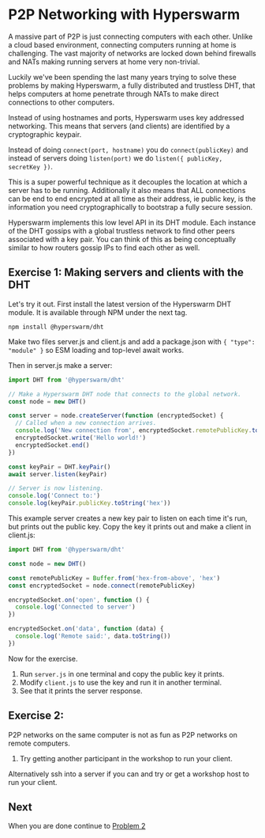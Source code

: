 # P2P Networking with Hyperswarm

A massive part of P2P is just connecting computers with each other. Unlike a cloud based environment, connecting computers running at home is challenging. The vast majority of networks are locked down behind firewalls and NATs making running servers at home very non-trivial.

Luckily we've been spending the last many years trying to solve these problems by making Hyperswarm, a fully distributed and trustless DHT, that helps computers at home penetrate through NATs to make direct connections to other computers.

Instead of using hostnames and ports, Hyperswarm uses key addressed networking. This means that servers (and clients) are identified by a cryptographic keypair.

Instead of doing `connect(port, hostname)` you do `connect(publicKey)` and instead of servers doing `listen(port)` we do `listen({ publicKey, secretKey })`.

This is a super powerful technique as it decouples the location at which a server has to be running. Additionally it also means that ALL connections can be end to end encrypted at all time as their address, ie public key, is the information you need cryptographically to bootstrap a fully secure session.

Hyperswarm implements this low level API in its DHT module. Each instance of the DHT gossips with a global trustless network to find other peers associated with a key pair. You can think of this as being conceptually similar to how routers gossip IPs to find each other as well.

## Exercise 1: Making servers and clients with the DHT

Let's try it out. First install the latest version of the Hyperswarm DHT module. It is available through NPM under the next tag.

```
npm install @hyperswarm/dht
```

Make two files server.js and client.js and add a package.json with `{ "type": "module" }` so ESM loading and top-level await works.

Then in server.js make a server:

```js
import DHT from '@hyperswarm/dht'

// Make a Hyperswarm DHT node that connects to the global network.
const node = new DHT()

const server = node.createServer(function (encryptedSocket) {
  // Called when a new connection arrives.
  console.log('New connection from', encryptedSocket.remotePublicKey.toString('hex'))
  encryptedSocket.write('Hello world!')
  encryptedSocket.end()
})

const keyPair = DHT.keyPair()
await server.listen(keyPair)

// Server is now listening.
console.log('Connect to:')
console.log(keyPair.publicKey.toString('hex'))
```

This example server creates a new key pair to listen on each time it's run, but prints out the public key. Copy the key it prints out and make a client in client.js:

```js
import DHT from '@hyperswarm/dht'

const node = new DHT()

const remotePublicKey = Buffer.from('hex-from-above', 'hex')
const encryptedSocket = node.connect(remotePublicKey)

encryptedSocket.on('open', function () {
  console.log('Connected to server')
})

encryptedSocket.on('data', function (data) {
  console.log('Remote said:', data.toString())
})
```

Now for the exercise.

1. Run `server.js` in one terminal and copy the public key it prints.
2. Modify `client.js` to use the key and run it in another terminal.
3. See that it prints the server response.

## Exercise 2:

P2P networks on the same computer is not as fun as P2P networks on remote computers.

1. Try getting another participant in the workshop to run your client.

Alternatively ssh into a server if you can and try or get a workshop host to run your client.

## Next

When you are done continue to [Problem 2](../02)
